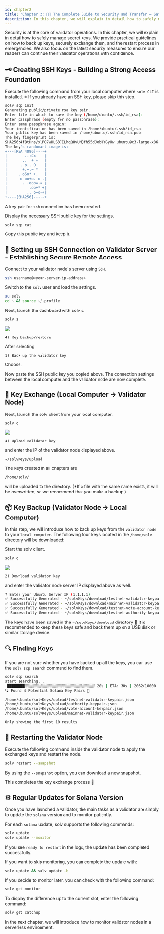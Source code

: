 ```yaml
---
id: chapter2
title: 'Chapter 2: 🔐🚚 The Complete Guide to Security and Transfer — Safe Backup, Exchange, and Regular Update of Secret Keys 💼'
description: In this chapter, we will explain in detail how to safely manage secret keys.We provide practical guidelines on how to back up keys, securely exchange them, and the restart process in emergencies.
---
```


Security is at the core of validator operations. In this chapter, we will explain in detail how to safely manage secret keys. We provide practical guidelines on how to back up keys, securely exchange them, and the restart process in emergencies. We also focus on the latest security measures to ensure our readers can continue their validator operations with confidence.

## 🗝️ Creating SSH Keys - Building a Strong Access Foundation

Execute the following command from your local computer where `solv CLI` is installed.
※ If you already have an SSH key, please skip this step.

```bash
solv scp init
Generating public/private rsa key pair.
Enter file in which to save the key (/home/ubuntu/.ssh/id_rsa):
Enter passphrase (empty for no passphrase):
Enter same passphrase again:
Your identification has been saved in /home/ubuntu/.ssh/id_rsa
Your public key has been saved in /home/ubuntu/.ssh/id_rsa.pub
The key fingerprint is:
SHA256:4fBtHns/xlPO7wHLS37ILhqQ8vUMQfh55dJobUYGyUw ubuntu@c3-large-x86-bue-1
The key's randomart image is:
+---[RSA 4096]----+
|        ..+Eo    |
|       ..  + +   |
|      . o.. O    |
|       +.=.= *   |
|     . oSo* +.   |
|      o oo+o. o .|
|       . .ooo=.= |
|          .oo+*.+|
|         .. o=o++|
+----[SHA256]-----+
```

A key pair for `ssh` connection has been created.

Display the necessary SSH public key for the settings.

```bash
solv scp cat
```

Copy this public key and keep it.

## 🔗 Setting up SSH Connection on Validator Server - Establishing Secure Remote Access

Connect to your validator node's server using `SSH`.

```bash
ssh username@<your-server-ip-address>
```

Switch to the `solv` user and load the settings.

```bash
su solv
cd ~ && source ~/.profile
```

Next, launch the dashboard with solv s.

```bash
solv s
```

![](https://storage.googleapis.com/epics-bucket/solv/assets/backup-keys.png)

`4) Key backup/restore`

After selecting

`1) Back up the validator key`

Choose.

Now paste the SSH public key you copied above.
The connection settings between the local computer and the validator node are now complete.

## 🔀 Key Exchange (Local Computer → Validator Node)

Next, launch the solv client from your local computer.

```
solv c
```

![](https://storage.googleapis.com/epics-bucket/solv/assets/download-keys.png)

`4) Upload validator key`

and enter the IP of the validator node displayed above.

`~/solvKeys/upload`

The keys created in all chapters are

`/home/solv/`

will be uploaded to the directory.
(\*If a file with the same name exists, it will be overwritten, so we recommend that you make a backup.)

## 📦 Key Backup (Validator Node → Local Computer)

In this step, we will introduce how to back up keys from the `validator node` to your `local computer`.
The following four keys located in the `/home/solv` directory will be downloaded:

Start the solv client.

```bash
solv c
```

![](https://storage.googleapis.com/epics-bucket/solv/assets/upload-keys.png)

`2) Download validator key`

and enter the validator node server IP displayed above as well.

```bash
? Enter your Ubuntu Server IP (1.1.1.1)
✅ Successfully Generated - ~/solvKeys/download/testnet-validator-keypair.json
✅ Successfully Generated - ~/solvKeys/download/mainnet-validator-keypair.json
✅ Successfully Generated - ~/solvKeys/download/testnet-vote-account-keypair.json
✅ Successfully Generated - ~/solvKeys/download/testnet-authority-keypair.json
```

The keys have been saved in the `~/solvKeys/download` directory 🎉
It is recommended to keep these keys safe and back them up on a USB disk or similar storage device.

## 🔍 Finding Keys

If you are not sure whether you have backed up all the keys, you can use the `solv scp search` command to find them.

```bash
solv scp search
start searching...
 ████████░░░░░░░░░░░░░░░░░░░░░░░░░░░░░░░░ 20% | ETA: 30s | 2062/10000
🔍 Found 4 Potential Solana Key Pairs 🎉

/home/ubuntu/solvKeys/upload/testnet-validator-keypair.json
/home/ubuntu/solvKeys/upload/authority-keypair.json
/home/ubuntu/solvKeys/upload/vote-account-keypair.json
/home/ubuntu/solvKeys/upload/mainnet-validator-keypair.json

Only showing the first 10 results
```

## 🔄 Restarting the Validator Node

Execute the following command inside the validator node to apply the exchanged keys and restart the node.

```bash
solv restart --snapshot
```

By using the `--snapshot` option, you can download a new snapshot.

This completes the key exchange process 🎉

## ⚙️ Regular Updates for Solana Version

Once you have launched a validator, the main tasks as a validator are simply to update the `solana` version and to monitor patiently.

For each `solana` update, solv supports the following commands:

```bash
solv update
solv update --monitor
```

If you see `ready to restart` in the logs, the update has been completed successfully.

If you want to skip monitoring, you can complete the update with:

```bash
solv update && solv update -b
```

If you decide to monitor later, you can check with the following command:

```bash
solv get monitor
```

To display the difference up to the current slot, enter the following command:

```bash
solv get catchup
```

In the next chapter, we will introduce how to monitor validator nodes in a serverless environment.
